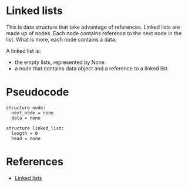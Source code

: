 Linked lists
============

This is data structure that take advantage of references. Linked lists are made up of nodes. Each
node contains reference to the next node in the list. What is more, each node contains a data.

A linked list is:

* the empty lists, represented by None
* a node that contains data object and a reference to a linked list

# Pseudocode

```
structure node:
  next_node = none
  data = none
  
structure linked_list:
  length = 0
  head = none
```

# References

* [Linked lists](http://greenteapress.com/thinkpython/html/chap17.html)
